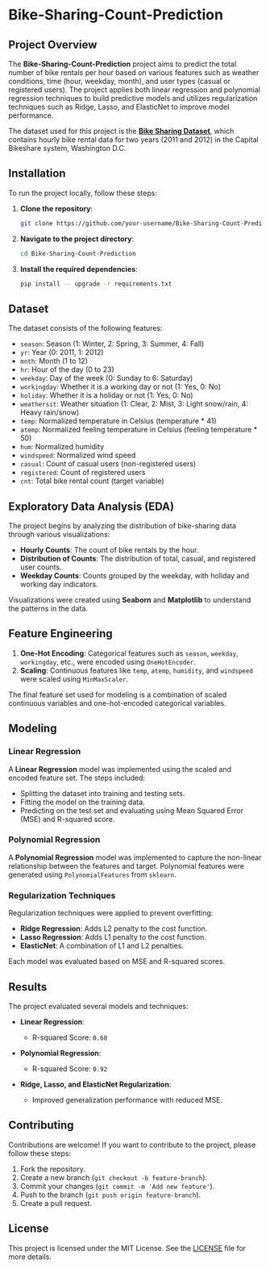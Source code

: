 # Bike-Sharing-Count-Prediction

## Project Overview

The **Bike-Sharing-Count-Prediction** project aims to predict the total number of bike rentals per hour based on various features such as weather conditions, time (hour, weekday, month), and user types (casual or registered users). The project applies both linear regression and polynomial regression techniques to build predictive models and utilizes regularization techniques such as Ridge, Lasso, and ElasticNet to improve model performance.

The dataset used for this project is the **[Bike Sharing Dataset](https://archive.ics.uci.edu/ml/datasets/Bike+Sharing+Dataset)**, which contains hourly bike rental data for two years (2011 and 2012) in the Capital Bikeshare system, Washington D.C.

## Installation

To run the project locally, follow these steps:

1. **Clone the repository**:
    ```bash
    git clone https://github.com/your-username/Bike-Sharing-Count-Prediction.git
    ```

2. **Navigate to the project directory**:
   ```bash
   cd Bike-Sharing-Count-Prediction
   ```

3. **Install the required dependencies**:
   ```bash
   pip install -- upgrade -r requirements.txt
   ```
   
## Dataset

The dataset consists of the following features:

- `season`: Season (1: Winter, 2: Spring, 3: Summer, 4: Fall)
- `yr`: Year (0: 2011, 1: 2012)
- `mnth`: Month (1 to 12)
- `hr`: Hour of the day (0 to 23)
- `weekday`: Day of the week (0: Sunday to 6: Saturday)
- `workingday`: Whether it is a working day or not (1: Yes, 0: No)
- `holiday`: Whether it is a holiday or not (1: Yes, 0: No)
- `weathersit`: Weather situation (1: Clear, 2: Mist, 3: Light snow/rain, 4: Heavy rain/snow)
- `temp`: Normalized temperature in Celsius (temperature * 41)
- `atemp`: Normalized feeling temperature in Celsius (feeling temperature * 50)
- `hum`: Normalized humidity
- `windspeed`: Normalized wind speed
- `casual`: Count of casual users (non-registered users)
- `registered`: Count of registered users
- `cnt`: Total bike rental count (target variable)

## Exploratory Data Analysis (EDA)

The project begins by analyzing the distribution of bike-sharing data through various visualizations:

- **Hourly Counts**: The count of bike rentals by the hour.
- **Distribution of Counts**: The distribution of total, casual, and registered user counts.
- **Weekday Counts**: Counts grouped by the weekday, with holiday and working day indicators.

Visualizations were created using **Seaborn** and **Matplotlib** to understand the patterns in the data.

## Feature Engineering

1. **One-Hot Encoding**: Categorical features such as `season`, `weekday`, `workingday`, etc., were encoded using `OneHotEncoder`.
2. **Scaling**: Continuous features like `temp`, `atemp`, `humidity`, and `windspeed` were scaled using `MinMaxScaler`.

The final feature set used for modeling is a combination of scaled continuous variables and one-hot-encoded categorical variables.

## Modeling

### Linear Regression

A **Linear Regression** model was implemented using the scaled and encoded feature set. The steps included:

- Splitting the dataset into training and testing sets.
- Fitting the model on the training data.
- Predicting on the test set and evaluating using Mean Squared Error (MSE) and R-squared score.

### Polynomial Regression

A **Polynomial Regression** model was implemented to capture the non-linear relationship between the features and target. Polynomial features were generated using `PolynomialFeatures` from `sklearn`.

### Regularization Techniques

Regularization techniques were applied to prevent overfitting:

- **Ridge Regression**: Adds L2 penalty to the cost function.
- **Lasso Regression**: Adds L1 penalty to the cost function.
- **ElasticNet**: A combination of L1 and L2 penalties.

Each model was evaluated based on MSE and R-squared scores.

## Results

The project evaluated several models and techniques:

- **Linear Regression**:
  - R-squared Score: `0.68`
  
- **Polynomial Regression**:
  - R-squared Score: `0.92`
  
- **Ridge, Lasso, and ElasticNet Regularization**:
  - Improved generalization performance with reduced MSE.

## Contributing

Contributions are welcome! If you want to contribute to the project, please follow these steps:

1. Fork the repository.
2. Create a new branch (`git checkout -b feature-branch`).
3. Commit your changes (`git commit -m 'Add new feature'`).
4. Push to the branch (`git push origin feature-branch`).
5. Create a pull request.

## License

This project is licensed under the MIT License. See the [LICENSE](LICENSE) file for more details.
